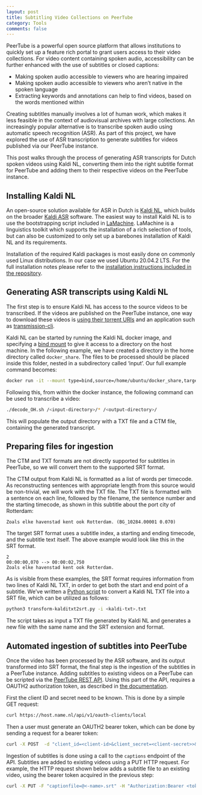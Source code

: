 ```yaml
---
layout: post
title: Subtitling Video Collections on PeerTube
category: Tools
comments: false
---
```


PeerTube is a powerful open source platform that allows institutions to quickly set up a feature rich portal to grant users access to their video collections. For video content containing spoken audio, accessibility can be further enhanced with the use of subtitles or closed captions:

* Making spoken audio accessible to viewers who are hearing impaired
* Making spoken audio accessible to viewers who aren’t native in the spoken language
* Extracting keywords and annotations can help to find videos, based on the words mentioned within

<!--more-->

Creating subtitles manually involves a lot of human work, which makes it less feasible in the context of audiovisual archives with large collections. An increasingly popular alternative is to transcribe spoken audio using automatic speech recognition (ASR). As part of this project, we have explored the use of ASR transcription to generate subtitles for videos published via our PeerTube instance.

This post walks through the process of generating ASR transcripts for Dutch spoken videos using Kaldi NL, converting them into the right subtitle format for PeerTube and adding them to their respective videos on the PeerTube instance.


## Installing Kaldi NL

An open-source solution available for ASR in Dutch is [Kaldi NL](https://github.com/opensource-spraakherkenning-nl/Kaldi_NL), which builds on the broader [Kaldi ASR](http://kaldi-asr.org/) software. The easiest way to install Kaldi NL is to use the bootstrapping script included in [LaMachine](https://proycon.github.io/LaMachine/). LaMachine is a linguistics toolkit which supports the installation of a rich selection of tools, but can also be customized to only set up a barebones installation of Kaldi NL and its requirements.

Installation of the required Kaldi packages is most easily done on commonly used Linux distributions. In our case we used Ubuntu 20.04.2 LTS. For the full installation notes please refer to the [installation instructions included in the repository](https://github.com/beeldengeluid/extending-peertube/blob/main/docs/kaldi_install_notes.md).


## Generating ASR transcripts using Kaldi NL

The first step is to ensure Kaldi NL has access to the source videos to be transcribed. If the videos are published on the PeerTube instance, one way to download these videos is [using their torrent URIs](https://docs.joinpeertube.org/use-watch-video?id=download-a-video) and an application such as [transmission-cli]( http://manpages.ubuntu.com/manpages/bionic/man1/transmission-cli.1.html).

Kaldi NL can be started by running the Kaldi NL docker image, and specifying a [bind mount](https://docs.docker.com/storage/bind-mounts/) to give it access to a directory on the host machine. In the following example, we have created a directory in the home directory called `docker_share`. The files to be processed should be placed inside this folder, nested in a subdirectory called ‘input’. Our full example command becomes:


```sh
docker run -it --mount type=bind,source=/home/ubuntu/docker_share,target=/docker_share proycon/lamachine:lamachine_1
```


Following this, from within the docker instance, the following command can be used to transcribe a video:


```sh
./decode_OH.sh /<input-directory>/* /<output-directory>/
```


This will populate the output directory with a TXT file and a CTM file, containing the generated transcript.


## Preparing files for ingestion

The CTM and TXT formats are not directly supported for subtitles in PeerTube, so we will convert them to the supported SRT format.

The CTM output from Kaldi NL is formatted as a list of words per timecode. As reconstructing sentences with appropriate length from this source would be non-trivial, we will work with the TXT file. The TXT file is formatted with a sentence on each line, followed by the filename, the sentence number and the starting timecode, as shown in this subtitle about the port city of Rotterdam:


```
Zoals elke havenstad kent ook Rotterdam. (BG_10284.00001 0.070)
```


The target SRT format uses a subtitle index, a starting and ending timecode, and the subtitle text itself. The above example would look like this in the SRT format.


```
2
00:00:00,070 --> 00:00:02,750
Zoals elke havenstad kent ook Rotterdam.
```


As is visible from these examples, the SRT format requires information from two lines of Kaldi NL TXT, in order to get both the start and end point of a subtitle. We’ve written a [Python script](https://github.com/beeldengeluid/extending-peertube/blob/main/api/transform-kalditxt2srt.py) to convert a Kaldi NL TXT file into a SRT file, which can be utilized as follows:


```sh
python3 transform-kalditxt2srt.py -i <kaldi-txt>.txt
```


The script takes as input a TXT file generated by Kaldi NL and generates a new file with the same name and the SRT extension and format.


## Automated ingestion of subtitles into PeerTube

Once the video has been processed by the ASR software, and its output transformed into SRT format, the final step is the ingestion of the subtitles in a PeerTube instance. Adding subtitles to existing videos on a PeerTube can be scripted via the [PeerTube REST API](https://docs.joinpeertube.org/api-rest-reference.html). Using this part of the API, requires a OAUTH2 authorization token, as described in [the documentation](https://docs.joinpeertube.org/api-rest-reference.html#section/Authentication/OAuth2).

First the client ID and secret need to be known. This is done by a simple GET request:


```sh
curl https://host.name.nl/api/v1/oauth-clients/local
```


Then a user must generate an OAUTH2 bearer token, which can be done by sending a request for a bearer token:


```sh
curl -X POST  -d "client_id=<client-id>&client_secret=<client-secret>>&grant_type=password&response_type=code&username=<username>&password=<password>"   https://host.name.nl/api/v1/users/token >> token.json
```


Ingestion of subtitles is done using a call to the `captions` endpoint of the API. Subtitles are added to existing videos using a PUT HTTP request. For example, the HTTP request shown below adds a subtitle file to an existing video, using the bearer token acquired in the previous step: 


```sh
curl -X PUT -F "captionfile=@<-name>.srt" -H "Authorization:Bearer <token>" -H "Accept:application/json" -v https://host.name.nl/api/v1/videos/<your-video-identifier>/captions/<language-tag>
```
